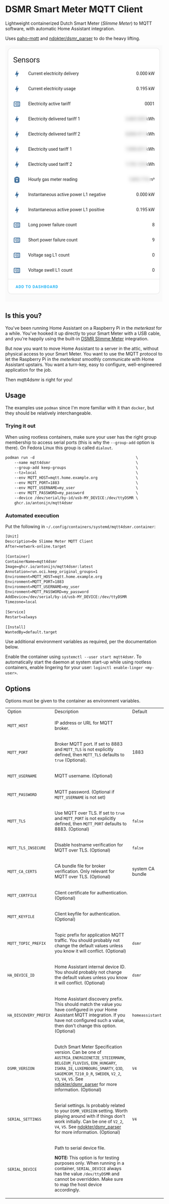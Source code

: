 # DSMR Smart Meter MQTT Client

Lightweight containerized Dutch Smart Meter (_Slimme Meter_) to MQTT
software, with automatic Home Assistant integration.

Uses [paho-mqtt](https://pypi.org/project/paho-mqtt/) and
[ndokter/dsmr_parser](https://github.com/ndokter/dsmr_parser) to do the
heavy lifting.

![Automatic Home Assistant Discovery Demo](./sensor.png)

## Is this you?
You've been running Home Assistant on a Raspberry Pi in the _meterkast_
for a while. You've hooked it up directly to your Smart Meter with
a USB cable, and you're happily using the built-in [DSMR Slimme
Meter](https://www.home-assistant.io/integrations/dsmr/) integration.

But now you want to move Home Assistant to a server in the attic,
without physical access to your Smart Meter. You want to use the MQTT protocol to
let the Raspberry Pi in the _meterkast_ smoothly communicate with Home
Assistant upstairs. You want a turn-key, easy to configure, well-engineered
application for the job.

Then mqtt4dsmr is right for you!

## Usage
The examples use `podman` since I'm more familiar with it than `docker`,
but they should be relatively interchangeable.

### Trying it out
When using rootless containers, make sure your user has the right group
membership to access serial ports (this is why the `--group-add` option
is there). On Fedora Linux this group is called `dialout`.

```
podman run -d                                             \
    --name mqtt4dsmr                                      \
    --group-add keep-groups                               \
    --tz=local                                            \
    --env MQTT_HOST=mqtt.home.example.org                 \
    --env MQTT_PORT=1883                                  \
    --env MQTT_USERNAME=my_user                           \
    --env MQTT_PASSWORD=my_password                       \
    --device /dev/serial/by-id/usb-MY_DEVICE:/dev/ttyDSMR \
    ghcr.io/antonijn/mqtt4dsmr
```

### Automated execution
Put the following in `~/.config/containers/systemd/mqtt4dsmr.container`:

```
[Unit]
Description=De Slimme Meter MQTT Client
After=network-online.target

[Container]
ContainerName=mqtt4dsmr
Image=ghcr.io/antonijn/mqtt4dsmr:latest
Annotation=run.oci.keep_original_groups=1
Environment=MQTT_HOST=mqtt.home.example.org
Environment=MQTT_PORT=1883
Environment=MQTT_USERNAME=my_user
Environment=MQTT_PASSWORD=my_password
AddDevice=/dev/serial/by-id/usb-MY_DEVICE:/dev/ttyDSMR
Timezone=local

[Service]
Restart=always

[Install]
WantedBy=default.target
```

Use additional environment variables as required, per the documentation
below.

Enable the container using `systemctl --user start mqtt4dsmr`. To
automatically start the daemon at system start-up while using rootless
containers, enable lingering for your user: `loginctl enable-linger <my-user>`.

## Options
Options must be given to the container as environment variables.
<table>
<tr>
<td>Option</td>
<td>Description</td>
<td>Default</td>
</tr>
<tr>
<td>

`MQTT_HOST`

</td>
<td>

IP address or URL for MQTT broker.

</td>
<td>
</td>
</tr>
<tr>
<td>

`MQTT_PORT`

</td>
<td>

Broker MQTT port. If set to 8883 and `MQTT_TLS` is not
explicitly defined, then `MQTT_TLS` defaults to `true` (Optional).

</td>
<td>

1883

</td>
</tr>
<tr>
<td>

`MQTT_USERNAME`

</td>
<td>

MQTT username. (Optional)

</td>
<td>
</td>
</tr>
<tr>
<td>

`MQTT_PASSWORD`

</td>
<td>

MQTT password. (Optional if `MQTT_USERNAME` is not set)

</td>
<td>
</td>
</tr>
<tr>
<td>

`MQTT_TLS`

</td>
<td>

Use MQTT over TLS. If set to `true` and `MQTT_PORT` is not
explicitly defined, then `MQTT_PORT` defaults to 8883. (Optional)

</td>
<td>

`false`

</td>
</tr>
<tr>
<td>

`MQTT_TLS_INSECURE`

</td>
<td>

Disable hostname verification for MQTT over TLS. (Optional)

</td>
<td>

`false`

</td>
</tr>
<tr>
<td>

`MQTT_CA_CERTS`

</td>
<td>

CA bundle file for broker verification. Only relevant for MQTT
over TLS. (Optional)

</td>
<td>

system CA bundle

</td>
</tr>
<tr>
<td>

`MQTT_CERTFILE`

</td>
<td>

Client certificate for authentication. (Optional)

</td>
<td>
</td>
</tr>
<tr>
<td>

`MQTT_KEYFILE`

</td>
<td>

Client keyfile for authentication. (Optional)

</td>
<td>
</td>
</tr>
<tr>
<td>

`MQTT_TOPIC_PREFIX`

</td>
<td>

Topic prefix for application MQTT traffic. You should probably
not change the default values unless you know it will conflict.
(Optional)

</td>
<td>

`dsmr`

</td>
</tr>
<tr>
<td>

`HA_DEVICE_ID`

</td>
<td>

Home Assistant internal device ID. You should probably not
change the default values unless you know it will conflict.
(Optional)

</td>
<td>

`dsmr`

</td>
</tr>
<tr>
<td>

`HA_DISCOVERY_PREFIX`

</td>
<td>

Home Assistant discovery prefix. This should match the value
you have configured in your Home Assistant MQTT integration.
If you have not configured such a value, then don't change this
option. (Optional)

</td>
<td>

`homeassistant`

</td>
</tr>
<tr>
<td>

`DSMR_VERSION`

</td>
<td>

Dutch Smart Meter Specification version. Can be one of
`AUSTRIA_ENERGIENETZE_STEIERMARK`, `BELGIUM_FLUVIUS`,
`EON_HUNGARY`, `ISKRA_IE`, `LUXEMBOURG_SMARTY`, `Q3D`,
`SAGEMCOM_T210_D_R`, `SWEDEN`, `V2_2`, `V3`, `V4`, `V5`. See
[ndokter/dsmr_parser](https://github.com/ndokter/dsmr_parser)
for more information. (Optional)

</td>
<td>

`V4`

</td>
</tr>
<tr>
<td>

`SERIAL_SETTINGS`

</td>
<td>

Serial settings. Is probably related to your `DSMR_VERSION`
setting. Worth playing around with if things don't work
initially. Can be one of `V2_2`, `V4`, `V5`. See
[ndokter/dsmr_parser](https://github.com/ndokter/dsmr_parser)
for more information. (Optional)

</td>
<td>

`V4`

</td>
</tr>
<tr>
<td>

`SERIAL_DEVICE`

</td>
<td>

Path to serial device file.

**NOTE:** This option is for testing purposes only. When running in a
container, `SERIAL_DEVICE` always has the value `/dev/ttyDSMR` and
cannot be overridden. Make sure to map the host device accordingly.

</td>
<td>
</td>
</tr>
</table>
